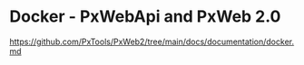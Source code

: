 # Docker - PxWebApi and PxWeb 2.0

https://github.com/PxTools/PxWeb2/tree/main/docs/documentation/docker.md
